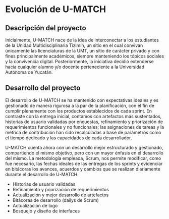 # Evolución de U-MATCH

## Descripción del proyecto
Inicialmente, U-MATCH nace de la idea de interconectar a los estudiantes de la Unidad Multidisciplinaria Tizimín, un sitio en el cual convivan únicamente las licenciaturas de la UMT, un sitio de carácter privado y con fines principalmente académicos, siempre manteniendo los tópicos sociales y la convivencia digital. Posteriormente, la iniciativa decidió extenderse hacia cualquier alumno y/o docente perteneciente a la Universidad Autónoma de Yucatán.

## Desarrollo del proyecto
El desarrollo de U-MATCH se ha mantenido con expectativas ideales y es gestionado de manera rigurosa a la par de la planificación, con el fin de cumplir plenamente con los productos establecidos de cada sprint. En contraste con la entrega inicial, contamos con artefactos más sustentados, historias de usuario validadas por encuestas, refinamiento y priorización de requerimientos funcionales y no funcionales; las asignaciones de tareas y la métrica de contribución han sido recalculadas a base de parámetros como el tiempo dedicado y las capacidades de cada desarrollador.

U-MATCH cuenta ahora con un desarrollo mejor estructurado y gestionado, compartiendo el mismo objetivo, pero con un mayor énfasis en el desarrollo del mismo. La metodología empleada, Scrum, nos permite modificar, como fue necesario, las fechas ideales de las entregas de los sprints y evidenciar en bitácoras los avances, acuerdos y cambios que se realizan diariamente durante el desarrollo de U-MATCH.

- Historias de usuario validadas
- Refinamiento y priorización de requerimientos
- Actualización y mejor desarrollo de artefactos
- Bitácoras de desarrollo (dailys de Scrum)
- Actualización de logo
- Bosquejo y diseño de interfaces 

